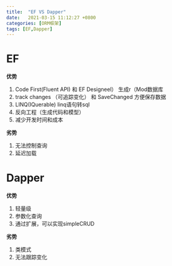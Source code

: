 ```yaml
---
title:  "EF VS Dapper"
date:   2021-03-15 11:12:27 +0800
categories: [ORM框架]
tags: [EF,Dapper]
---
```

# EF
**优势**
1. Code First(Fluent API) 和 EF Designeel） 生成r（Mod数据库
2. track changes （可追踪变化） 和 SaveChanged 方便保存数据
3. LINQ(IQuerable) linq语句转sql
4. 反向工程（生成代码和模型）
5. 减少开发时间和成本

**劣势**
1. 无法控制查询
2. 延迟加载


# Dapper
**优势**
1. 轻量级
2. 参数化查询
3. 通过扩展，可以实现simpleCRUD

**劣势**
1. 类模式
2. 无法跟踪变化


